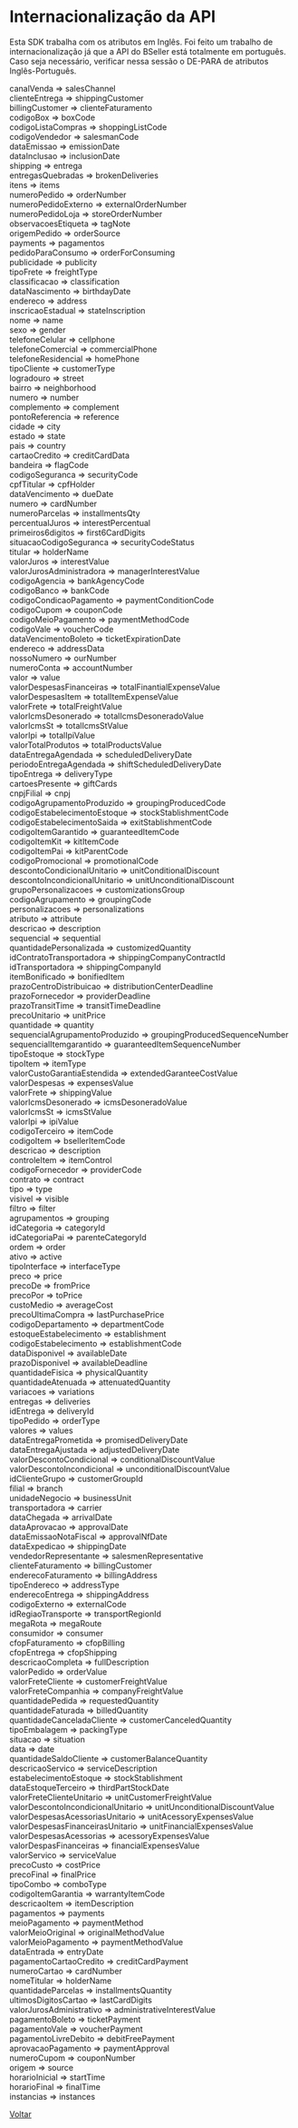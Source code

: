 # Internacionalização da API

Esta SDK trabalha com os atributos em Inglês. Foi feito um trabalho de internacionalização já que a API do BSeller está totalmente em português. Caso seja necessário, verificar nessa sessão o DE-PARA de atributos Inglês-Português.

canalVenda	                                    =>                                    	salesChannel	  
clienteEntrega	                                    =>                                    	shippingCustomer	  
billingCustomer	                                    =>                                    	clienteFaturamento	  
codigoBox	                                    =>                                    	boxCode	  
codigoListaCompras	                                    =>                                    	shoppingListCode	  
codigoVendedor	                                    =>                                    	salesmanCode	  
dataEmissao	                                    =>                                    	emissionDate	  
dataInclusao	                                    =>                                    	inclusionDate	  
shipping	                                    =>                                    	entrega	  
entregasQuebradas	                                    =>                                    	brokenDeliveries	  
itens	                                    =>                                    	items	  
numeroPedido	                                    =>                                    	orderNumber	  
numeroPedidoExterno	                                    =>                                    	externalOrderNumber	  
numeroPedidoLoja	                                    =>                                    	storeOrderNumber	  
observacoesEtiqueta	                                    =>                                    	tagNote	  
origemPedido	                                    =>                                    	orderSource	  
payments	                                    =>                                    	pagamentos	  
pedidoParaConsumo	                                    =>                                    	orderForConsuming	  
publicidade	                                    =>                                    	publicity	  
tipoFrete	                                    =>                                    	freightType	  
classificacao	                                    =>                                    	classification	  
dataNascimento	                                    =>                                    	birthdayDate	  
endereco	                                    =>                                    	address	  
inscricaoEstadual	                                    =>                                    	stateInscription	  
nome	                                    =>                                    	name	  
sexo	                                    =>                                    	gender	  
telefoneCelular	                                    =>                                    	cellphone	  
telefoneComercial	                                    =>                                    	commercialPhone	  
telefoneResidencial	                                    =>                                    	homePhone	  
tipoCliente	                                    =>                                    	customerType	  
logradouro	                                    =>                                    	street	  
bairro	                                    =>                                    	neighborhood	  
numero	                                    =>                                    	number	  
complemento	                                    =>                                    	complement	  
pontoReferencia	                                    =>                                    	reference	  
cidade	                                    =>                                    	city	  
estado	                                    =>                                    	state	  
pais	                                    =>                                    	country	  
cartaoCredito	                                    =>                                    	creditCardData	  
bandeira	                                    =>                                    	flagCode	  
codigoSeguranca	                                    =>                                    	securityCode	  
cpfTitular	                                    =>                                    	cpfHolder	  
dataVencimento	                                    =>                                    	dueDate	  
numero	                                    =>                                    	cardNumber	  
numeroParcelas	                                    =>                                    	installmentsQty	  
percentualJuros	                                    =>                                    	interestPercentual	  
primeiros6digitos	                                    =>                                    	first6CardDigits	  
situacaoCodigoSeguranca	                                    =>                                    	securityCodeStatus	  
titular	                                    =>                                    	holderName	  
valorJuros	                                    =>                                    	interestValue	  
valorJurosAdministradora	                                    =>                                    	managerInterestValue	  
codigoAgencia	                                    =>                                    	bankAgencyCode	  
codigoBanco	                                    =>                                    	bankCode	  
codigoCondicaoPagamento	                                    =>                                    	paymentConditionCode	  
codigoCupom	                                    =>                                    	couponCode	  
codigoMeioPagamento	                                    =>                                    	paymentMethodCode	  
codigoVale	                                    =>                                    	voucherCode	  
dataVencimentoBoleto	                                    =>                                    	ticketExpirationDate	  
endereco	                                    =>                                    	addressData	  
nossoNumero	                                    =>                                    	ourNumber	  
numeroConta	                                    =>                                    	accountNumber	  
valor	                                    =>                                    	value	  
valorDespesasFinanceiras	                                    =>                                    	totalFinantialExpenseValue	  
valorDespesasItem	                                    =>                                    	totalItemExpenseValue	  
valorFrete	                                    =>                                    	totalFreightValue	  
valorIcmsDesonerado	                                    =>                                    	totalIcmsDesoneradoValue	  
valorIcmsSt	                                    =>                                    	totalIcmsStValue	  
valorIpi	                                    =>                                    	totalIpiValue	  
valorTotalProdutos	                                    =>                                    	totalProductsValue	  
dataEntregaAgendada	                                    =>                                    	scheduledDeliveryDate	  
periodoEntregaAgendada	                                    =>                                    	shiftScheduledDeliveryDate	  
tipoEntrega	                                    =>                                    	deliveryType	  
cartoesPresente	                                    =>                                    	giftCards	  
cnpjFilial	                                    =>                                    	cnpj	  
codigoAgrupamentoProduzido	                                    =>                                    	groupingProducedCode	  
codigoEstabelecimentoEstoque	                                    =>                                    	stockStablishmentCode	  
codigoEstabelecimentoSaida	                                    =>                                    	exitStablishmentCode	  
codigoItemGarantido	                                    =>                                    	guaranteedItemCode	  
codigoItemKit	                                    =>                                    	kitItemCode	  
codigoItemPai	                                    =>                                    	kitParentCode	  
codigoPromocional	                                    =>                                    	promotionalCode	  
descontoCondicionalUnitario	                                    =>                                    	unitConditionalDiscount	  
descontoIncondicionalUnitario	                                    =>                                    	unitUnconditionalDiscount	  
grupoPersonalizacoes	                                    =>                                    	customizationsGroup	  
codigoAgrupamento	                                    =>                                    	groupingCode	  
personalizacoes	                                    =>                                    	personalizations	  
atributo	                                    =>                                    	attribute	  
descricao	                                    =>                                    	description	  
sequencial	                                    =>                                    	sequential	  
quantidadePersonalizada	                                    =>                                    	customizedQuantity	  
idContratoTransportadora	                                    =>                                    	shippingCompanyContractId	  
idTransportadora	                                    =>                                    	shippingCompanyId	  
itemBonificado	                                    =>                                    	bonifiedItem	  
prazoCentroDistribuicao	                                    =>                                    	distributionCenterDeadline	  
prazoFornecedor	                                    =>                                    	providerDeadline	  
prazoTransitTime	                                    =>                                    	transitTimeDeadline	  
precoUnitario	                                    =>                                    	unitPrice	  
quantidade	                                    =>                                    	quantity	  
sequencialAgrupamentoProduzido	                                    =>                                    	groupingProducedSequenceNumber	  
sequencialItemgarantido	                                    =>                                    	guaranteedItemSequenceNumber	  
tipoEstoque	                                    =>                                    	stockType	  
tipoItem	                                    =>                                    	itemType	  
valorCustoGarantiaEstendida	                                    =>                                    	extendedGaranteeCostValue	  
valorDespesas	                                    =>                                    	expensesValue	  
valorFrete	                                    =>                                    	shippingValue	  
valorIcmsDesonerado	                                    =>                                    	icmsDesoneradoValue	  
valorIcmsSt	                                    =>                                    	icmsStValue	  
valorIpi	                                    =>                                    	ipiValue	  
codigoTerceiro	                                    =>                                    	itemCode	  
codigoItem	                                    =>                                    	bsellerItemCode	  
descricao	                                    =>                                    	description	  
controleItem	                                    =>                                    	itemControl	  
codigoFornecedor	                                    =>                                    	providerCode	  
contrato	                                    =>                                    	contract	  
tipo	                                    =>                                    	type	  
visivel	                                    =>                                    	visible	  
filtro	                                    =>                                    	filter	  
agrupamentos	                                    =>                                    	grouping	  
idCategoria	                                    =>                                    	categoryId	  
idCategoriaPai	                                    =>                                    	parenteCategoryId	  
ordem	                                    =>                                    	order	  
ativo	                                    =>                                    	active	  
tipoInterface	                                    =>                                    	interfaceType	  
preco	                                    =>                                    	price	  
precoDe	                                    =>                                    	fromPrice	  
precoPor	                                    =>                                    	toPrice	  
custoMedio	                                    =>                                    	averageCost	  
precoUltimaCompra	                                    =>                                    	lastPurchasePrice	  
codigoDepartamento	                                    =>                                    	departmentCode	  
estoqueEstabelecimento	                                    =>                                    	establishment	  
codigoEstabelecimento	                                    =>                                    	establishmentCode	  
dataDisponivel	                                    =>                                    	availableDate	  
prazoDisponivel	                                    =>                                    	availableDeadline	  
quantidadeFisica	                                    =>                                    	physicalQuantity	  
quantidadeAtenuada	                                    =>                                    	attenuatedQuantity	  
variacoes	                                    =>                                    	variations	  
entregas	                                    =>                                    	deliveries	  
idEntrega	                                    =>                                    	deliveryId	  
tipoPedido	                                    =>                                    	orderType	  
valores	                                    =>                                    	values	  
dataEntregaPrometida	                                    =>                                    	promisedDeliveryDate	  
dataEntregaAjustada	                                    =>                                    	adjustedDeliveryDate	  
valorDescontoCondicional	                                    =>                                    	conditionalDiscountValue	  
valorDescontoIncondicional	                                    =>                                    	unconditionalDiscountValue	  
idClienteGrupo	                                    =>                                    	customerGroupId	  
filial	                                    =>                                    	branch	  
unidadeNegocio	                                    =>                                    	businessUnit	  
transportadora	                                    =>                                    	carrier	  
dataChegada	                                    =>                                    	arrivalDate	  
dataAprovacao	                                    =>                                    	approvalDate	  
dataEmissaoNotaFiscal	                                    =>                                    	approvalNfDate	  
dataExpedicao	                                    =>                                    	shippingDate	  
vendedorRepresentante	                                    =>                                    	salesmenRepresentative	  
clienteFaturamento	                                    =>                                    	billingCustomer	  
enderecoFaturamento	                                    =>                                    	billingAddress	  
tipoEndereco	                                    =>                                    	addressType	  
enderecoEntrega	                                    =>                                    	shippingAddress	  
codigoExterno	                                    =>                                    	externalCode	  
idRegiaoTransporte	                                    =>                                    	transportRegionId	  
megaRota	                                    =>                                    	megaRoute	  
consumidor	                                    =>                                    	consumer	  
cfopFaturamento	                                    =>                                    	cfopBilling	  
cfopEntrega	                                    =>                                    	cfopShipping	  
descricaoCompleta	                                    =>                                    	fullDescription	  
valorPedido	                                    =>                                    	orderValue	  
valorFreteCliente	                                    =>                                    	customerFreightValue	  
valorFreteCompanhia	                                    =>                                    	companyFreightValue	  
quantidadePedida	                                    =>                                    	requestedQuantity	  
quantidadeFaturada	                                    =>                                    	billedQuantity	  
quantidadeCanceladaCliente	                                    =>                                    	customerCanceledQuantity	  
tipoEmbalagem	                                    =>                                    	packingType	  
situacao	                                    =>                                    	situation	  
data	                                    =>                                    	date	  
quantidadeSaldoCliente	                                    =>                                    	customerBalanceQuantity	  
descricaoServico	                                    =>                                    	serviceDescription	  
estabelecimentoEstoque	                                    =>                                    	stockStablishment	  
dataEstoqueTerceiro	                                    =>                                    	thirdPartStockDate	  
valorFreteClienteUnitario	                                    =>                                    	unitCustomerFreightValue	  
valorDescontoIncondicionalUnitario	                                    =>                                    	unitUnconditionalDiscountValue	  
valorDespesasAcessoriasUnitario	                                    =>                                    	unitAcessoryExpensesValue	  
valorDespesasFinanceirasUnitario	                                    =>                                    	unitFinancialExpensesValue	  
valorDespesasAcessorias	                                    =>                                    	acessoryExpensesValue	  
valorDespasFinanceiras	                                    =>                                    	financialExpensesValue	  
valorServico	                                    =>                                    	serviceValue	  
precoCusto	                                    =>                                    	costPrice	  
precoFinal	                                    =>                                    	finalPrice	  
tipoCombo	                                    =>                                    	comboType	  
codigoItemGarantia	                                    =>                                    	warrantyItemCode	  
descricaoItem	                                    =>                                    	itemDescription	  
pagamentos	                                    =>                                    	payments	  
meioPagamento	                                    =>                                    	paymentMethod	  
valorMeioOriginal	                                    =>                                    	originalMethodValue	  
valorMeioPagamento	                                    =>                                    	paymentMethodValue	  
dataEntrada	                                    =>                                    	entryDate	  
pagamentoCartaoCredito	                                    =>                                    	creditCardPayment	  
numeroCartao	                                    =>                                    	cardNumber	  
nomeTitular	                                    =>                                    	holderName	  
quantidadeParcelas	                                    =>                                    	installmentsQuantity	  
ultimosDigitosCartao	                                    =>                                    	lastCardDigits	  
valorJurosAdministrativo	                                    =>                                    	administrativeInterestValue	  
pagamentoBoleto	                                    =>                                    	ticketPayment	  
pagamentoVale	                                    =>                                    	voucherPayment	  
pagamentoLivreDebito	                                    =>                                    	debitFreePayment	  
aprovacaoPagamento	                                    =>                                    	paymentApproval	  
numeroCupom	                                    =>                                    	couponNumber	  
origem	                                    =>                                    	source	  
horarioInicial	                                    =>                                    	startTime	  
horarioFinal	                                    =>                                    	finalTime	  
instancias	                                    =>                                    	instances
	  
[Voltar](../../README.md)